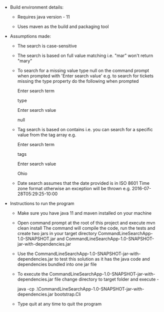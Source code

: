 - Build environment details:
    - Requires java version - 11

    - Uses maven as the build and packaging tool

- Assumptions made:
    - The search is case-sensitive

    - The search is based on full value matching i.e. "mar" won't return "mary"

    - To search for a missing value type null on the command prompt when prompted with 
        'Enter search value' e.g. to search for tickets missing the type property do the following when prompted
        
        Enter search term
        
        type
        
        Enter search value
        
        null
    
    - Tag search is based on contains i.e. you can search for a specific value from the
      tag array e.g.
      
      Enter search term
      
      tags
      
      Enter search value
      
      Ohio
      
    - Date search assumes that the date provided is in ISO 8601 Time zone format otherwise
      an exception will be thrown e.g. 2016-07-28T05:29:25-10:00

- Instructions to run the program
    - Make sure you have java 11 and maven installed on your machine
    
    - Open command prompt at the root of this project and execute mvn clean install
      The command will compile the code, run the tests and create two jars in your target directory 
      CommandLineSearchApp-1.0-SNAPSHOT.jar and CommandLineSearchApp-1.0-SNAPSHOT-jar-with-dependencies.jar
    
    - Use the CommandLineSearchApp-1.0-SNAPSHOT-jar-with-dependencies.jar to test this solution as it has
      the java code and dependencies bundled into one jar file

    - To execute the CommandLineSearchApp-1.0-SNAPSHOT-jar-with-dependencies.jar file change directory
      to target folder and execute - 
      
      java -cp .\CommandLineSearchApp-1.0-SNAPSHOT-jar-with-dependencies.jar bootstrap.Cli

    - Type quit at any time to quit the program

